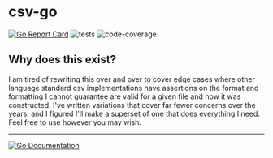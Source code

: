 # csv-go

[![Go Report Card](https://goreportcard.com/badge/github.com/josephcopenhaver/csv-go)](https://goreportcard.com/report/github.com/josephcopenhaver/csv-go)
![tests](https://github.com/josephcopenhaver/csv-go/actions/workflows/tests.yaml/badge.svg)
![code-coverage](https://img.shields.io/badge/code_coverage-100%25-rgb%2852%2C208%2C88%29)

## Why does this exist?
I am tired of rewriting this over and over to cover edge cases where other language standard csv implementations have assertions on the format and formatting I cannot guarantee are valid for a given file and how it was constructed. I've written variations that cover far fewer concerns over the years, and I figured I'll make a superset of one that does everything I need. Feel free to use however you may wish.

---

[![Go Documentation](https://godocs.io/github.com/josephcopenhaver/csv-go?status.svg)](https://godocs.io/github.com/josephcopenhaver/csv-go)
